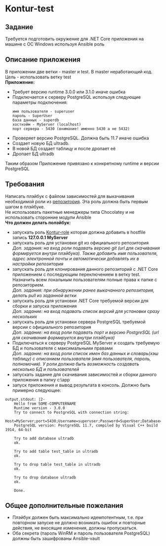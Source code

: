# Kontur-test
## Задание
Требуется подготовить окружение для .NET Core приложения на машине с ОС Windows используя Ansible роль  
## Описание приложения
В приложении две ветки - master и test. В master неработающий код. Цель - использовать ветку test  
**Приложение:**
- Требует версию runtime 3.0.0 или 3.1.0 иначе ошибка
- Подключается к серверу PostgreSQL используя следующие параметры подключения:
   ```
   имя пользователя - superuser
   пароль - SuperUser
   база данных - superdb
   хостнэйм - MyServer (localhost)
   порт сервера - 5430 (внимание! именно 5430 а не 5432)
   ```
- Проверяет версию PostgreSQL. Должна быть 11.7 иначе ошибка
- Создает новую БД ultradb.
- В новой БД создает таблицу и после дропает её  
- Дропает БД ultradb

Таким образом Приложение привязано к конкретному runtime и версии PostgreSQL
## Требования
Написать плэйбук с файлом зависимостей для выкачивания необходимой роли из [репозитория](https://github.com/dimper/Kontur-role.git).
Эта роль должна быть первым шагом в плэйбуке.  
Не использовать пакетные менеджеры типа Chocolatey и не использовать сторонние модули Ansible  
**Что должен делать полэйбук:**
- запускать роль [Kontur-role](https://github.com/dimper/Kontur-role.git) которая должна добавить в hostfile запись **127.0.0.1  MyServer**
- запускать роль для установки git из официального репозитория  
*Доп. задания: на вход роли подавать версию git (url для скачивания формируется внутри плэйбука). Также добавить имя пользователя, адрес электронной почты и автоматически добавлять их в настройки репозитория*
- запускать роль для клонирования данного репозиторий с .NET Core приложением с последующим переключением в ветку test. Назначить всем локальным пользователям полные права к папке с репозиторием.  
*Доп. задания: при обнаружении ранее выкачанного репозитория, делать pull из заданной ветки*
- запускать роль для установки .NET Core требуемой версии для сборки и запуска приложения  
*Доп. задание: на вход подавать список версий для установки сразу нескольких*
- запускать роль для установки ceрвера PostgreSQL требуемой версии с официального репозитория  
*Доп. задание: на вход роли подавать порт и версию PostgreSQL (url для скачивания формируется внутри плэйбука)*
- Подключаться к серверу PostgreSQL MyServer и создать требуемую БД и пользователя с максимальными правами  
*Доп. задание: на вход роли список имен баз данных и словарь(хэш таблицу) с описанием пользователя (имя пользователя, пароль, полномочия). У роли должна быть возможность создавать несколько БД и пользователей*
- запускать задание для скачивания зависимостей и сборки данного приложения в папку c:\app
- запуск приложения и вывод результата в консоль. Должно быть примерно следующее:
```
output.stdout: |2-
    Hello from SOME-COMPUTERNAME
    Runtime version - 3.0.0
    Try to connect to PostgreSQL with connection string:
    Host=MyServer;port=5430;Username=superuser;Password=SuperUser;Database=superdb
    PostgreSQL version: PostgreSQL 11.7, compiled by Visual C++ build 1914, 64-bit

    Try to add database ultradb
    ok.

    Try to add table test_table in ultradb
    ok.

    Try to drop table test_table in ultradb
    ok.

    Try to drop database ultradb
    ok.

    Done.
```
## Общее дополнительные пожелания
- Плэйбук должен быть максимально идемпотентным, т.е. при повторном запуске не должно возникать ошибок и повторные действия, не вносящие изменения, должны пропускаться.
- Оба секрета (пароль WinRM и пароль пользователя PostgreSQL) должны быть зашифрованы Ansible-vault
